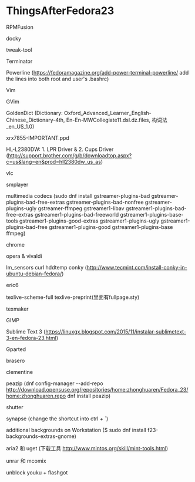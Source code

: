 # ThingsAfterFedora23

RPMFusion

docky

tweak-tool

Terminator

Powerline (https://fedoramagazine.org/add-power-terminal-powerline/ add the lines into both root and user's .bashrc)

Vim

GVim

GoldenDict (Dictionary: Oxford_Advanced_Learner_English-Chinese_Dictionary-4th, En-En-MWCollegiate11.dsl.dz.files, 构词法_en_US_1.0)

xrx7855-IMPORTANT.ppd

HL-L2380DW: 1. LPR Driver & 2. Cups Driver (http://support.brother.com/g/b/downloadtop.aspx?c=us&lang=en&prod=hll2380dw_us_as)

vlc

smplayer

multimedia codecs (sudo dnf install gstreamer-plugins-bad gstreamer-plugins-bad-free-extras gstreamer-plugins-bad-nonfree gstreamer-plugins-ugly gstreamer-ffmpeg gstreamer1-libav gstreamer1-plugins-bad-free-extras gstreamer1-plugins-bad-freeworld gstreamer1-plugins-base-tools gstreamer1-plugins-good-extras gstreamer1-plugins-ugly gstreamer1-plugins-bad-free gstreamer1-plugins-good gstreamer1-plugins-base ffmpeg)

chrome

opera & vivaldi

lm_sensors curl hddtemp conky (http://www.tecmint.com/install-conky-in-ubuntu-debian-fedora/)

eric6

texlive-scheme-full texlive-preprint(里面有fullpage.sty)

texmaker

GIMP

Sublime Text 3 (https://linuxgx.blogspot.com/2015/11/instalar-sublimetext-3-en-fedora-23.html)

Gparted

brasero

clementine

peazip (dnf config-manager --add-repo http://download.opensuse.org/repositories/home:zhonghuaren/Fedora_23/home:zhonghuaren.repo
dnf install peazip)

shutter

synapse (change the shortcut into ctrl + `)

additional backgrounds on Workstation ($ sudo dnf install f23-backgrounds-extras-gnome)

aria2 和 uget (下载工具 http://www.mintos.org/skill/mint-tools.html)

unrar 和 mcomix

unblock youku + flashgot
